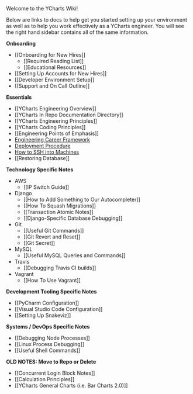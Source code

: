 Welcome to the YCharts Wiki! 

Below are links to docs to help get you started setting up your environment as well as to help you work effectively as a YCharts engineer. You will see the right hand sidebar contains all of the same information. 

**Onboarding**
* [[Onboarding for New Hires]]
  * [[Required Reading List]]
  * [[Educational Resources]]
* [[Setting Up Accounts for New Hires]]
* [[Developer Environment Setup]]
* [[Support and On Call Outline]]

**Essentials**
* [[YCharts Engineering Overview]]
* [[YCharts In Repo Documentation Directory]]
* [[YCharts Engineering Principles]]
* [[YCharts Coding Principles]]
* [[Engineering Points of Emphasis]]
* [Engineering Career Framework](https://docs.google.com/spreadsheets/d/1A7pXEIr5mzCmh7s5TZ9bStaLDAsz03IoNeQannOa3Q0)
* [Deployment Procedure](https://github.com/ycharts/ycharts_systems/wiki/Deploy-and-Hotfix)
* [How to SSH into Machines](https://github.com/ycharts/ycharts_systems/wiki/SSH)
* [[Restoring Database]]

**Technology Specific Notes**
* AWS
  * [[IP Switch Guide]]
* Django
  * [[How to Add Something to Our Autocompleter]]
  * [[How To Squash Migrations]]
  * [[Transaction Atomic Notes]]
  * [[Django-Specific Database Debugging]]
* Git
  * [[Useful Git Commands]]
  * [[Git Revert and Reset]]
  * [[Git Secret]]
* MySQL
  * [[Useful MySQL Queries and Commands]]
* Travis
  * [[Debugging Travis CI builds]]
* Vagrant
  * [[How To Use Vagrant]]

**Development Tooling Specific Notes**
* [[PyCharm Configuration]]
* [[Visual Studio Code Configuration]]
* [[Setting Up Snakeviz]]

**Systems / DevOps Specific Notes**
* [[Debugging Node Processes]]
* [[Linux Process Debugging]]
* [[Useful Shell Commands]]

**OLD NOTES: Move to Repo or Delete**
* [[Concurrent Login Block Notes]]
* [[Calculation Principles]]
* [[YCharts General Charts (i.e. Bar Charts 2.0)]]


